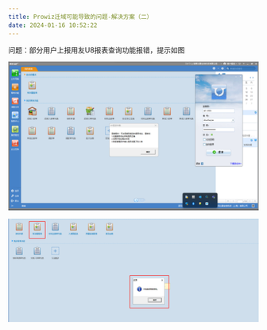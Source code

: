 ```yaml
---
title: Prowiz迁域可能导致的问题-解决方案（二）
date: 2024-01-16 10:52:22
---
```



问题：部分用户上报用友U8报表查询功能报错，提示如图

![bug1](bug1.png)

![bug2](bug2.png)
